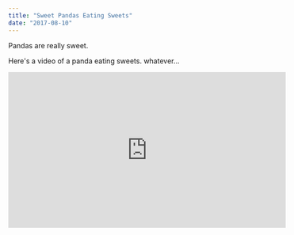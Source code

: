 ```yaml
---
title: "Sweet Pandas Eating Sweets"
date: "2017-08-10"
---
```


Pandas are really sweet.

Here's a video of a panda eating sweets.
whatever...

<iframe width="560" height="315" src="https://www.youtube.com/embed/4n0xNbfJLR8" frameborder="0" allowfullscreen></iframe>
